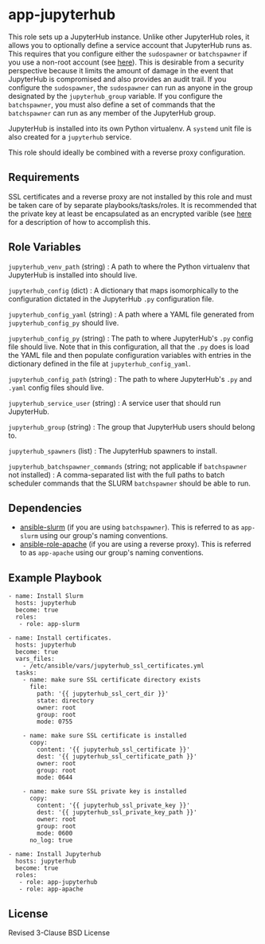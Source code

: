 app-jupyterhub
=========

This role sets up a JupyterHub instance.  Unlike other JupyterHub roles, it allows you to optionally define a service account that JupyterHub runs as.  This requires that you configure either the `sudospawner` or `batchspawner` if you use a non-root account (see [here](https://jupyterhub.readthedocs.io/en/stable/reference/config-sudo.html)).  This is desirable from a security perspective because it limits the amount of damage in the event that JupyterHub is compromised and also provides an audit trail.  If you configure the `sudospawner`, the `sudospawner` can run as anyone in the group designated by the `jupyterhub_group` variable.  If you configure the `batchspawner`, you must also define a set of commands that the `batchspawner` can run as any member of the JupyterHub group.

JupyterHub is installed into its own Python virtualenv.  A `systemd` unit file is also created for a `jupyterhub` service.

This role should ideally be combined with a reverse proxy configuration.

Requirements
------------

SSL certificates and a reverse proxy are not installed by this role and must be taken care of by separate playbooks/tasks/roles.  It is recommended that the private key at least be encapsulated as an encrypted varible (see [here](https://blog.confirm.ch/deploying-ssl-private-keys-with-ansible/) for a description of how to accomplish this.

Role Variables
--------------
`jupyterhub_venv_path` (string) : A path to where the Python virtualenv that JupyterHub is installed into should live.

`jupyterhub_config` (dict) : A dictionary that maps isomorphically to the configuration dictated in the JupyterHub `.py` configuration file.

`jupyterhub_config_yaml` (string) : A path where a YAML file generated from `jupyterhub_config_py` should live.

`jupyterhub_config_py` (string) : The path to where JupyterHub's `.py` config file should live.  Note that in this configuration, all that the `.py` does is load the YAML file and then populate configuration variables with entries in the dictionary defined in the file at `jupyterhub_config_yaml`.

`jupyterhub_config_path` (string) : The path to where JupyterHub's `.py` and `.yaml` config files should live.

`jupyterhub_service_user` (string) : A service user that should run JupyterHub.

`jupyterhub_group` (string) : The group that JupyterHub users should belong to.

`jupyterhub_spawners` (list) : The JupyterHub spawners to install.

`jupyterhub_batchspawner_commands` (string; not applicable if `batchspawner` not installed) : A comma-separated list with the full paths to batch scheduler commands that the SLURM `batchspawner` should be able to run.

Dependencies
------------

 * [ansible-slurm](https://github.com/galaxyproject/ansible-slurm) (if you are using `batchspawner`).  This is referred to as `app-slurm` using our group's naming conventions.
 * [ansible-role-apache](https://github.com/geerlingguy/ansible-role-apache) (if you are using a reverse proxy).  This is referred to as `app-apache` using our group's naming conventions.

Example Playbook
----------------

```
- name: Install Slurm
  hosts: jupyterhub
  become: true
  roles:
   - role: app-slurm

- name: Install certificates.
  hosts: jupyterhub
  become: true
  vars_files:
    - /etc/ansible/vars/jupyterhub_ssl_certificates.yml
  tasks:
    - name: make sure SSL certificate directory exists
      file:
        path: '{{ jupyterhub_ssl_cert_dir }}'
        state: directory
        owner: root
        group: root
        mode: 0755

    - name: make sure SSL certificate is installed
      copy:
        content: '{{ jupyterhub_ssl_certificate }}'
        dest: '{{ jupyterhub_ssl_certificate_path }}'
        owner: root
        group: root
        mode: 0644

    - name: make sure SSL private key is installed
      copy:
        content: '{{ jupyterhub_ssl_private_key }}'
        dest: '{{ jupyterhub_ssl_private_key_path }}'
        owner: root
        group: root
        mode: 0600
      no_log: true

- name: Install Jupyterhub
  hosts: jupyterhub
  become: true
  roles:
   - role: app-jupyterhub
   - role: app-apache
```

License
-------

Revised 3-Clause BSD License
